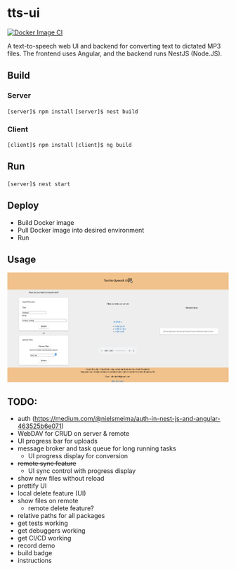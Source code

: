 # tts-ui

[![Docker Image CI](https://github.com/sth144/tts-ui/actions/workflows/ci-main.yml/badge.svg)](https://github.com/sth144/tts-ui/actions/workflows/ci-main.yml)

A text-to-speech web UI and backend for converting text to dictated MP3 files. The frontend uses Angular, and the backend runs NestJS (Node.JS).

## Build

### Server

`[server]$ npm install`
`[server]$ nest build`

### Client

`[client]$ npm install`
`[client]$ ng build`

## Run

`[server]$ nest start`

## Deploy

- Build Docker image
- Pull Docker image into desired environment
- Run

## Usage

![](https://github.com/sth144/tts-ui/blob/master/client/src/assets/demo07042023.gif)

## TODO:

- auth (https://medium.com/@nielsmeima/auth-in-nest-js-and-angular-463525b6e071)
- WebDAV for CRUD on server & remote
- UI progress bar for uploads
- message broker and task queue for long running tasks
  - UI progress display for conversion
- ~~remote sync feature~~
  - UI sync control with progress display
- show new files without reload
- prettify UI
- local delete feature (UI)
- show files on remote
  - remote delete feature?
- relative paths for all packages
- get tests working
- get debuggers working
- get CI/CD working
- record demo
- build badge
- instructions
